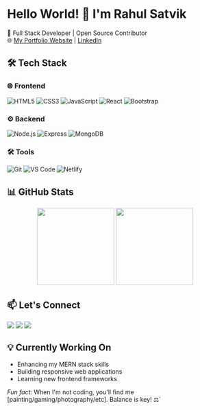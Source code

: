 # Hello World! 👋 I'm Rahul Satvik

🔭 Full Stack Developer | Open Source Contributor  
🌐 [My Portfolio Website](https://rahul-satvik.netlify.app/) | [LinkedIn](https://www.linkedin.com/in/rahul-satvik/)  

## 🛠 Tech Stack

### 🌐 Frontend
![HTML5](https://img.shields.io/badge/-HTML5-E34F26?logo=html5&logoColor=white)
![CSS3](https://img.shields.io/badge/-CSS3-1572B6?logo=css3&logoColor=white)
![JavaScript](https://img.shields.io/badge/-JavaScript-F7DF1E?logo=javascript&logoColor=black)
![React](https://img.shields.io/badge/-React-61DAFB?logo=react&logoColor=black)
![Bootstrap](https://img.shields.io/badge/-Bootstrap-7952B3?logo=bootstrap&logoColor=white)

### ⚙ Backend
![Node.js](https://img.shields.io/badge/-Node.js-339933?logo=node.js&logoColor=white)
![Express](https://img.shields.io/badge/-Express-000000?logo=express&logoColor=white)
![MongoDB](https://img.shields.io/badge/-MongoDB-47A248?logo=mongodb&logoColor=white)

### 🛠 Tools
![Git](https://img.shields.io/badge/-Git-F05032?logo=git&logoColor=white)
![VS Code](https://img.shields.io/badge/-VS_Code-007ACC?logo=visual-studio-code&logoColor=white)
![Netlify](https://img.shields.io/badge/-Netlify-00C7B7?logo=netlify&logoColor=white)

## 📊 GitHub Stats

<div align="center">
  <img height="180em" src="https://github-readme-stats.vercel.app/api?username=cyber-Rahul1&show_icons=true&theme=dark&include_all_commits=true&count_private=true"/>
  <img height="180em" src="https://github-readme-stats.vercel.app/api/top-langs/?username=cyber-Rahul1&layout=compact&langs_count=8&theme=dark"/>
</div>


## 📫 Let's Connect

[<img src="https://img.shields.io/badge/linkedin-%230077B5.svg?&style=for-the-badge&logo=linkedin&logoColor=white" />](https://www.linkedin.com/in/rahul-satvik-ab7980324)
[<img src="https://img.shields.io/badge/Portfolio-%23000000.svg?&style=for-the-badge&logo=netlify&logoColor=#00C7B7" />](https://rahul-satvik.netlify.app/)
[<img src="https://img.shields.io/badge/Gmail-D14836?style=for-the-badge&logo=gmail&logoColor=white" />](mailto:rahulsatvik09@gmail.com)

## 💡 Currently Working On

- Enhancing my MERN stack skills
- Building responsive web applications
- Learning new frontend frameworks

*Fun fact*: When I'm not coding, you'll find me [painting/gaming/photography/etc]. Balance is key! ⚖`
